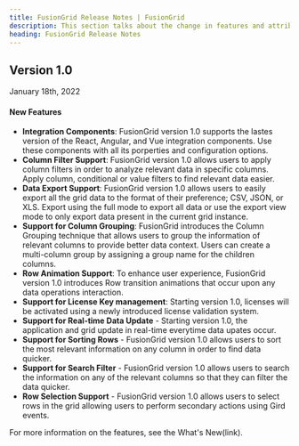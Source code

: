 ```yaml
---
title: FusionGrid Release Notes | FusionGrid
description: This section talks about the change in features and attributes with latest released version.
heading: FusionGrid Release Notes
---
```


<h2 class="sub-heading">Version 1.0</h2>

<p class="release-date">January 18th, 2022</p>

<h4>New Features</h4>

- **Integration Components**: FusionGrid version 1.0 supports the lastes version of the React, Angular, and Vue integration components. Use these components with all its porperties and configuration options.
- **Column Filter Support**: FusionGrid version 1.0 allows users to apply column filters in order to analyze relevant data in specific columns. Apply column, conditional or value filters to find relevant data easier.
- **Data Export Support**: FusionGrid version 1.0 allows users to easily export all the grid data to the format of their preference; CSV, JSON, or XLS. Export using the full mode to export all data or use the export view mode to only export data present in the current grid instance.
- **Support for Column Grouping**: FusionGrid introduces the Column Grouping technique that allows users to group the information of relevant columns to provide better data context. Users can create a multi-column group by assigning a group name for the children columns.
- **Row Animation Support**: To enhance user experience, FusionGrid version 1.0 introduces Row transition animations that occur upon any data operations interaction.
- **Support for License Key management**: Starting version 1.0, licenses will be activated using a newly introduced license validation system. 
- **Support for Real-time Data Update** -  Starting version 1.0, the application and grid update in real-time everytime data upates occur.
- **Support for Sorting Rows** - FusionGrid version 1.0 allows users to sort the most relevant information on any column in order to find data quicker.
- **Support for Search Filter** - FusionGrid version 1.0 allows users to search the information on any of the relevant columns so that they can filter the data quicker.
- **Row Selection Support** -  FusionGrid version 1.0 allows users to select rows in the grid allowing users to perform secondary actions using Gird events. 

For more information on the features, see the What's New(link).
